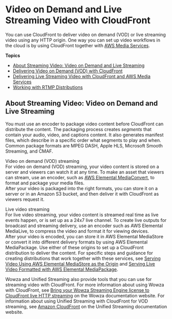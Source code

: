 # Video on Demand and Live Streaming Video with CloudFront<a name="on-demand-streaming-video"></a>

You can use CloudFront to deliver video on demand \(VOD\) or live streaming video using any HTTP origin\. One way you can set up video workflows in the cloud is by using CloudFront together with [AWS Media Services](https://aws.amazon.com/media-services/)\. 

**Topics**
+ [About Streaming Video: Video on Demand and Live Streaming](#StreamingVideo)
+ [Delivering Video on Demand \(VOD\) with CloudFront](on-demand-video.md)
+ [Delivering Live Streaming Video with CloudFront and AWS Media Services](live-streaming.md)
+ [Working with RTMP Distributions](distribution-rtmp.md)

## About Streaming Video: Video on Demand and Live Streaming<a name="StreamingVideo"></a>

You must use an encoder to package video content before CloudFront can distribute the content\. The packaging process creates *segments* that contain your audio, video, and captions content\. It also generates manifest files, which describe in a specific order what segments to play and when\. Common package formats are MPEG DASH, Apple HLS, Microsoft Smooth Streaming, and CMAF\.

Video on demand \(VOD\) streaming  
For video on demand \(VOD\) streaming, your video content is stored on a server and viewers can watch it at any time\. To make an asset that viewers can stream, use an encoder, such as [AWS Elemental MediaConvert](https://docs.aws.amazon.com/mediaconvert/latest/ug/getting-started.html), to format and package your media files\.   
After your video is packaged into the right formats, you can store it on a server or in an Amazon S3 bucket, and then deliver it with CloudFront as viewers request it\.

Live video streaming  
For live video streaming, your video content is streamed real time as live events happen, or is set up as a 24x7 live channel\. To create live outputs for broadcast and streaming delivery, use an encoder such as AWS Elemental MediaLive, to compress the video and format it for viewing devices\.   
After your video is encoded, you can store it in AWS Elemental MediaStore or convert it into different delivery formats by using AWS Elemental MediaPackage\. Use either of these origins to set up a CloudFront distribution to deliver the content\. For specific steps and guidance for creating distributions that work together with these services, see [Serving Video Using AWS Elemental MediaStore as the Origin](live-streaming.md#video-streaming-mediastore) and [Serving Live Video Formatted with AWS Elemental MediaPackage](live-streaming.md#live-streaming-with-mediapackage)\.

Wowza and Unified Streaming also provide tools that you can use for streaming video with CloudFront\. For more information about using Wowza with CloudFront, see [Bring your Wowza Streaming Engine license to CloudFront live HTTP streaming](https://www.wowza.com/docs/how-to-bring-your-wowza-streaming-engine-license-to-cloudfront-live-http-streaming) on the Wowza documentation website\. For information about using Unified Streaming with CloudFront for VOD streaming, see [Amazon CloudFront](https://docs.unified-streaming.com/tutorials/caching/amazon-cloudfront.html) on the Unified Streaming documentation website\.